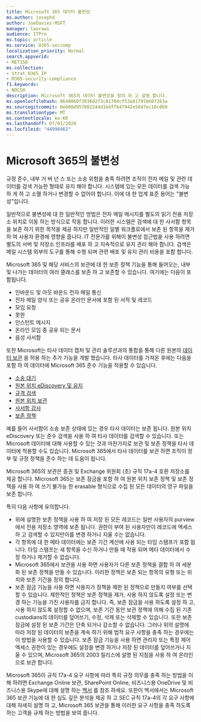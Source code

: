 ```yaml
---
title: Microsoft 365 데이터 불변성
ms.author: josephd
author: JoeDavies-MSFT
manager: laurawi
audience: ITPro
ms.topic: article
ms.service: O365-seccomp
localization_priority: Normal
search.appverid:
- MET150
ms.collection:
- Strat_O365_IP
- M365-security-compliance
f1.keywords:
- NOCSH
description: Microsoft 365의 데이터 불변성을 정의 하 고 설명 합니다.
ms.openlocfilehash: 8648060f3036d2f3c81704cf53a817910607263a
ms.sourcegitcommit: 6e608d957082244d1b4ffb47942e5847ec18c0b9
ms.translationtype: MT
ms.contentlocale: ko-KR
ms.lasthandoff: 07/01/2020
ms.locfileid: "44998462"
---
```

# <a name="immutability-in-microsoft-365"></a>Microsoft 365의 불변성

규정 준수, 내부 거 버 넌 스 또는 소송 위험을 충족 하려면 조직이 전자 메일 및 관련 데이터를 검색 가능한 형태로 유지 해야 합니다. 시스템에 있는 모든 데이터를 검색 가능 하 게 하 고 소멸 하거나 변경할 수 없어야 합니다. 이에 대 한 업계 표준 용어는 "불변성"입니다.

일반적으로 불변성에 대 한 일반적인 방법은 전자 메일 메시지를 별도의 읽기 전용 저장소 위치로 이동 하는 방식으로 작동 합니다. 이러한 시스템은 검색에 대 한 사서함 항목을 보존 하기 위한 목적을 제공 하지만 일반적인 일별 워크플로에서 보존 된 항목을 제거 하 여 사용자 환경에 영향을 줍니다. IT 전문가를 위해이 불변성 접근법을 사용 하려면 별도의 서버 및 저장소 인프라를 배포 하 고 지속적으로 유지 관리 해야 합니다. 검색은 메일 시스템 외부의 도구를 통해 수행 되며 관련 배포 및 유지 관리 비용을 포함 합니다.

Microsoft 365 및 해당 서비스의 보관에 대 한 보존 정책 기능을 통해 들어오는, 내부 및 나가는 데이터의 여러 클래스를 보존 하 고 보존할 수 있습니다. 여기에는 다음이 포함됩니다.

- 인바운드 및 아웃 바운드 전자 메일 통신
- 전자 메일 양식 또는 공유 온라인 문서에 포함 된 서적 및 레코드
- 모임 요청
- 못한
- 인스턴트 메시지
- 온라인 모임 중 공유 되는 문서
- 음성 사서함

또한 Microsoft는 타사 데이터 캡처 및 관리 솔루션과의 통합을 통해 다른 원본의 [데이터 보관](https://support.office.com/article/Archiving-third-party-data-in-Office-365-0ce338d5-3666-4a18-86ab-c6910ff408cc) 을 허용 하는 추가 기능을 개발 했습니다. 타사 데이터를 가져온 후에는 다음을 포함 하 여 데이터에 Microsoft 365 준수 기능을 적용할 수 있습니다.

- [소송 대기](https://docs.microsoft.com/microsoft-365/compliance/create-a-litigation-hold)
- [원본 위치 eDiscovery 및 유지](https://docs.microsoft.com/microsoft-365/compliance/manage-legal-investigations)
- [규격 검색](https://docs.microsoft.com/microsoft-365/compliance/search-for-content)
- [원본 위치 보관](https://docs.microsoft.com/microsoft-365/compliance/enable-archive-mailboxes)
- [사서함 감사](https://docs.microsoft.com/microsoft-365/compliance/enable-mailbox-auditing)
- [보존 정책](https://docs.microsoft.com/microsoft-365/compliance/retention-policies)

예를 들어 사서함이 소송 보존 상태에 있는 경우 타사 데이터는 보존 됩니다. 원본 위치 eDiscovery 또는 준수 검색을 사용 하 여 타사 데이터를 검색할 수 있습니다. 또는 Microsoft 데이터에 대해 사용할 수 있는 것과 마찬가지로 보관 및 보존 정책을 타사 데이터에 적용할 수도 있습니다. Microsoft 365에서 타사 데이터를 보관 하면 조직이 정부 및 규정 정책을 준수 하는 데 도움이 됩니다.

Microsoft 365의 보관은 증권 및 Exchange 위원회 (초) 규칙 17a-4 호환 저장소를 제공 합니다. Microsoft 365는 보존 잠금을 포함 하 여 원본 위치 보존 정책 및 보존 정책을 사용 하 여 쓰기 불가능 한 erasable 형식으로 수집 된 모든 데이터의 영구 파일을 보존 합니다.

특히 다음 사항에 유의합니다.

- 위에 설명한 보존 정책을 사용 하 여 저장 된 모든 레코드는 일반 사용자의 purview에서 전용 저장소 영역에 보존 됩니다. 권한이 부여 된 사용자만이 레코드에 액세스 하 고 검색할 수 있지만이를 변경 하거나 지울 수는 없습니다.
- 각 항목에 대 한 메타 데이터에는 보존 기간 계산에 사용 되는 타임 스탬프가 포함 됩니다. 타임 스탬프는 새 항목을 수신 하거나 만들 때 적용 되며 메타 데이터에서 수정 하거나 제거할 수 없습니다.
- Microsoft 365에서 보관을 사용 하면 사용자가 다른 보존 정책을 결합 하 여 세분화 된 보존 정책을 만들 수 있습니다. 이러한 정책은 보존 되는 항목의 유형 또는 위치와 보존 기간을 정의 합니다.
- 보존 잠금 기능을 사용 하면 사용자가 정책을 제한 된 정책으로 만들지 여부를 선택할 수 있습니다. 제한적인 정책은 보존 정책을 제거, 사용 하지 않도록 설정 또는 변경 하는 기능을 가진 사용자를 금지 합니다. 즉, 보존 잠금을 사용 하도록 설정 하 고, 사용 하지 않도록 설정할 수 없으며, 보존 기간 동안 보관 정책에 의해 수집 된 기존 custodians의 데이터를 덮어쓰기, 수정, 삭제 또는 삭제할 수 있습니다. 또한 보존 잠금에 설정 된 보존 기간은 단축 되거나 감소할 수 없습니다. 그러나 위의 설명에 따라 저장 된 데이터의 보존을 계속 하기 위해 법적 요구 사항을 충족 하는 경우에는이 방법을 사용할 수 있습니다. 보존 잠금 기능을 사용 하면 관리자 또는 특정 제어 액세스 권한이 있는 경우에도 설정을 변경 하거나 저장 된 데이터를 덮어쓰거나 지울 수 있으며, Microsoft 365의 2003 릴리스에 설명 된 지침을 사용 하 여 온라인으로 보관 합니다.

Microsoft 365이 규칙 17a-4 요구 사항에 따라 특히 규정 의무를 충족 하는 방법을 이해 하려면 Exchange Online 보관, SharePoint Online, 비즈니스용 OneDrive 및 비즈니스용 Skype에 대해 설명 하는 [백서](https://www.microsoft.com/microsoft-365/blog/wp-content/uploads/2015/11/Microsoft-EOA-White-Paper.pdf) 를 참조 하세요. 또한이 백서에서는 Microsoft 365 보관 기능에 대 한 심도 깊은 분석을 제공 하 고 SEC 규칙 17a-4의 각 요구 사항에 대해 자세히 설명 하 고, Microsoft 365 보관을 통해 이러한 요구 사항을 충족 하도록 하는 고객을 규제 하는 방법을 보여 줍니다.

